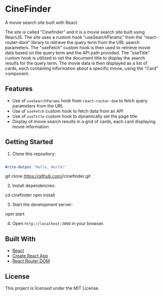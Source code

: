 # CineFinder

A movie search site built with React.

The site is called "Cinefinder" and it is a movie search site built using ReactJS. The site uses a custom hook "useSearchParams" from the "react-router-dom" library to retrieve the query term from the URL search parameters. The "useFetch" custom hook is then used to retrieve movie data based on the query term and the API path provided. The "useTitle" custom hook is utilized to set the document title to display the search results for the query term. The movie data is then displayed as a list of cards, each containing information about a specific movie, using the "Card" component.

## Features

- Use of `useSearchParams` hook from `react-router-dom` to fetch query parameters from the URL
- Use of `useFetch` custom hook to fetch data from an API
- Use of `useTitle` custom hook to dynamically set the page title
- Display of movie search results in a grid of cards, each card displaying movie information

## Getting Started

1. Clone this repository:

```powershell

Write-Output "Hello, World!"

```

git clone https://github.com/<your-github-username>/cinefinder.git

2. Install dependencies:

cd cinefinder
npm install

3. Start the development server:

npm start

4. Open `http://localhost:3000` in your browser.

## Built With

- [React](https://reactjs.org)
- [Create React App](https://create-react-app.dev)
- [React Router DOM](https://reactrouter.com/web/guides/quick-start)

## License

This project is licensed under the MIT License.

```

```
